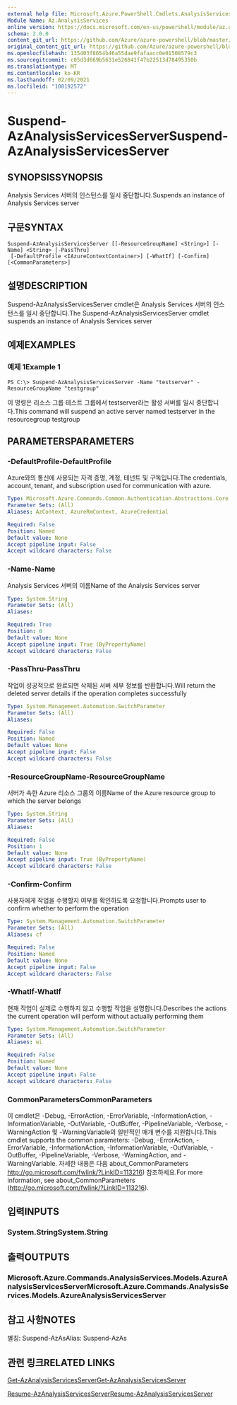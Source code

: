 ```yaml
---
external help file: Microsoft.Azure.PowerShell.Cmdlets.AnalysisServices.dll-Help.xml
Module Name: Az.AnalysisServices
online version: https://docs.microsoft.com/en-us/powershell/module/az.analysisservices/suspend-azanalysisservicesserver
schema: 2.0.0
content_git_url: https://github.com/Azure/azure-powershell/blob/master/src/AnalysisServices/AnalysisServices/help/Suspend-AzAnalysisServicesServer.md
original_content_git_url: https://github.com/Azure/azure-powershell/blob/master/src/AnalysisServices/AnalysisServices/help/Suspend-AzAnalysisServicesServer.md
ms.openlocfilehash: 135403f8654b46a55dae9fafaacc0e01508579c3
ms.sourcegitcommit: c05d3d669b5631e526841f47b22513d78495350b
ms.translationtype: MT
ms.contentlocale: ko-KR
ms.lasthandoff: 02/09/2021
ms.locfileid: "100192572"
---
```

# <span data-ttu-id="e9cb3-101">Suspend-AzAnalysisServicesServer</span><span class="sxs-lookup"><span data-stu-id="e9cb3-101">Suspend-AzAnalysisServicesServer</span></span>

## <span data-ttu-id="e9cb3-102">SYNOPSIS</span><span class="sxs-lookup"><span data-stu-id="e9cb3-102">SYNOPSIS</span></span>
<span data-ttu-id="e9cb3-103">Analysis Services 서버의 인스턴스를 일시 중단합니다.</span><span class="sxs-lookup"><span data-stu-id="e9cb3-103">Suspends an instance of Analysis Services server</span></span>

## <span data-ttu-id="e9cb3-104">구문</span><span class="sxs-lookup"><span data-stu-id="e9cb3-104">SYNTAX</span></span>

```
Suspend-AzAnalysisServicesServer [[-ResourceGroupName] <String>] [-Name] <String> [-PassThru]
 [-DefaultProfile <IAzureContextContainer>] [-WhatIf] [-Confirm] [<CommonParameters>]
```

## <span data-ttu-id="e9cb3-105">설명</span><span class="sxs-lookup"><span data-stu-id="e9cb3-105">DESCRIPTION</span></span>
<span data-ttu-id="e9cb3-106">Suspend-AzAnalysisServicesServer cmdlet은 Analysis Services 서버의 인스턴스를 일시 중단합니다.</span><span class="sxs-lookup"><span data-stu-id="e9cb3-106">The Suspend-AzAnalysisServicesServer cmdlet suspends an instance of Analysis Services server</span></span>

## <span data-ttu-id="e9cb3-107">예제</span><span class="sxs-lookup"><span data-stu-id="e9cb3-107">EXAMPLES</span></span>

### <span data-ttu-id="e9cb3-108">예제 1</span><span class="sxs-lookup"><span data-stu-id="e9cb3-108">Example 1</span></span>
```
PS C:\> Suspend-AzAnalysisServicesServer -Name "testserver" -ResourceGroupName "testgroup"
```

<span data-ttu-id="e9cb3-109">이 명령은 리소스 그룹 테스트 그룹에서 testserver라는 활성 서버를 일시 중단합니다.</span><span class="sxs-lookup"><span data-stu-id="e9cb3-109">This command will suspend an active server named testserver in the resourcegroup testgroup</span></span>

## <span data-ttu-id="e9cb3-110">PARAMETERS</span><span class="sxs-lookup"><span data-stu-id="e9cb3-110">PARAMETERS</span></span>

### <span data-ttu-id="e9cb3-111">-DefaultProfile</span><span class="sxs-lookup"><span data-stu-id="e9cb3-111">-DefaultProfile</span></span>
<span data-ttu-id="e9cb3-112">Azure와의 통신에 사용되는 자격 증명, 계정, 테넌트 및 구독입니다.</span><span class="sxs-lookup"><span data-stu-id="e9cb3-112">The credentials, account, tenant, and subscription used for communication with azure.</span></span>

```yaml
Type: Microsoft.Azure.Commands.Common.Authentication.Abstractions.Core.IAzureContextContainer
Parameter Sets: (All)
Aliases: AzContext, AzureRmContext, AzureCredential

Required: False
Position: Named
Default value: None
Accept pipeline input: False
Accept wildcard characters: False
```

### <span data-ttu-id="e9cb3-113">-Name</span><span class="sxs-lookup"><span data-stu-id="e9cb3-113">-Name</span></span>
<span data-ttu-id="e9cb3-114">Analysis Services 서버의 이름</span><span class="sxs-lookup"><span data-stu-id="e9cb3-114">Name of the Analysis Services server</span></span>

```yaml
Type: System.String
Parameter Sets: (All)
Aliases:

Required: True
Position: 0
Default value: None
Accept pipeline input: True (ByPropertyName)
Accept wildcard characters: False
```

### <span data-ttu-id="e9cb3-115">-PassThru</span><span class="sxs-lookup"><span data-stu-id="e9cb3-115">-PassThru</span></span>
<span data-ttu-id="e9cb3-116">작업이 성공적으로 완료되면 삭제된 서버 세부 정보를 반환합니다.</span><span class="sxs-lookup"><span data-stu-id="e9cb3-116">Will return the deleted server details if the operation completes successfully</span></span>

```yaml
Type: System.Management.Automation.SwitchParameter
Parameter Sets: (All)
Aliases:

Required: False
Position: Named
Default value: None
Accept pipeline input: False
Accept wildcard characters: False
```

### <span data-ttu-id="e9cb3-117">-ResourceGroupName</span><span class="sxs-lookup"><span data-stu-id="e9cb3-117">-ResourceGroupName</span></span>
<span data-ttu-id="e9cb3-118">서버가 속한 Azure 리소스 그룹의 이름</span><span class="sxs-lookup"><span data-stu-id="e9cb3-118">Name of the Azure resource group to which the server belongs</span></span>

```yaml
Type: System.String
Parameter Sets: (All)
Aliases:

Required: False
Position: 1
Default value: None
Accept pipeline input: True (ByPropertyName)
Accept wildcard characters: False
```

### <span data-ttu-id="e9cb3-119">-Confirm</span><span class="sxs-lookup"><span data-stu-id="e9cb3-119">-Confirm</span></span>
<span data-ttu-id="e9cb3-120">사용자에게 작업을 수행할지 여부를 확인하도록 요청합니다.</span><span class="sxs-lookup"><span data-stu-id="e9cb3-120">Prompts user to confirm whether to perform the operation</span></span>

```yaml
Type: System.Management.Automation.SwitchParameter
Parameter Sets: (All)
Aliases: cf

Required: False
Position: Named
Default value: None
Accept pipeline input: False
Accept wildcard characters: False
```

### <span data-ttu-id="e9cb3-121">-WhatIf</span><span class="sxs-lookup"><span data-stu-id="e9cb3-121">-WhatIf</span></span>
<span data-ttu-id="e9cb3-122">현재 작업이 실제로 수행하지 않고 수행할 작업을 설명합니다.</span><span class="sxs-lookup"><span data-stu-id="e9cb3-122">Describes the actions the current operation will perform without actually performing them</span></span>

```yaml
Type: System.Management.Automation.SwitchParameter
Parameter Sets: (All)
Aliases: wi

Required: False
Position: Named
Default value: None
Accept pipeline input: False
Accept wildcard characters: False
```

### <span data-ttu-id="e9cb3-123">CommonParameters</span><span class="sxs-lookup"><span data-stu-id="e9cb3-123">CommonParameters</span></span>
<span data-ttu-id="e9cb3-124">이 cmdlet은 -Debug, -ErrorAction, -ErrorVariable, -InformationAction, -InformationVariable, -OutVariable, -OutBuffer, -PipelineVariable, -Verbose, -WarningAction 및 -WarningVariable의 일반적인 매개 변수를 지원합니다.</span><span class="sxs-lookup"><span data-stu-id="e9cb3-124">This cmdlet supports the common parameters: -Debug, -ErrorAction, -ErrorVariable, -InformationAction, -InformationVariable, -OutVariable, -OutBuffer, -PipelineVariable, -Verbose, -WarningAction, and -WarningVariable.</span></span> <span data-ttu-id="e9cb3-125">자세한 내용은 다음 about_CommonParameters http://go.microsoft.com/fwlink/?LinkID=113216) 참조하세요.</span><span class="sxs-lookup"><span data-stu-id="e9cb3-125">For more information, see about_CommonParameters (http://go.microsoft.com/fwlink/?LinkID=113216).</span></span>

## <span data-ttu-id="e9cb3-126">입력</span><span class="sxs-lookup"><span data-stu-id="e9cb3-126">INPUTS</span></span>

### <span data-ttu-id="e9cb3-127">System.String</span><span class="sxs-lookup"><span data-stu-id="e9cb3-127">System.String</span></span>

## <span data-ttu-id="e9cb3-128">출력</span><span class="sxs-lookup"><span data-stu-id="e9cb3-128">OUTPUTS</span></span>

### <span data-ttu-id="e9cb3-129">Microsoft.Azure.Commands.AnalysisServices.Models.AzureAnalysisServicesServer</span><span class="sxs-lookup"><span data-stu-id="e9cb3-129">Microsoft.Azure.Commands.AnalysisServices.Models.AzureAnalysisServicesServer</span></span>

## <span data-ttu-id="e9cb3-130">참고 사항</span><span class="sxs-lookup"><span data-stu-id="e9cb3-130">NOTES</span></span>
<span data-ttu-id="e9cb3-131">별칭: Suspend-AzAs</span><span class="sxs-lookup"><span data-stu-id="e9cb3-131">Alias: Suspend-AzAs</span></span>

## <span data-ttu-id="e9cb3-132">관련 링크</span><span class="sxs-lookup"><span data-stu-id="e9cb3-132">RELATED LINKS</span></span>

[<span data-ttu-id="e9cb3-133">Get-AzAnalysisServicesServer</span><span class="sxs-lookup"><span data-stu-id="e9cb3-133">Get-AzAnalysisServicesServer</span></span>](./Get-AzAnalysisServicesServer.md)

[<span data-ttu-id="e9cb3-134">Resume-AzAnalysisServicesServer</span><span class="sxs-lookup"><span data-stu-id="e9cb3-134">Resume-AzAnalysisServicesServer</span></span>](./Resume-AzAnalysisServicesServer.md)

